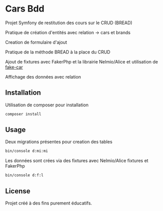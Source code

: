 # Cars Bdd

Projet Symfony de restitution des cours sur le CRUD (BREAD)

Pratique de création d'entités avec relation -> cars et brands

Creation de formulaire d'ajout

Pratique de la méthode BREAD à la place du CRUD

Ajout de fixtures avec FakerPhp et la librairie Nelmio/Alice et utilisation de [fake-car](https://github.com/pelmered/fake-car/blob/master/README.md)

Affichage des données avec relation

## Installation

Utilisation de composer pour installation

```bash
composer install
```

## Usage

Deux migrations présentes pour creation des tables

```bash
bin/console d:mi:mi
```

Les données sont crées via des fixtures avec Nelmio/Alice fixtures et FakerPhp
```bash
bin/console d:f:l
```

## License

Projet créé à des fins purement éducatifs.

